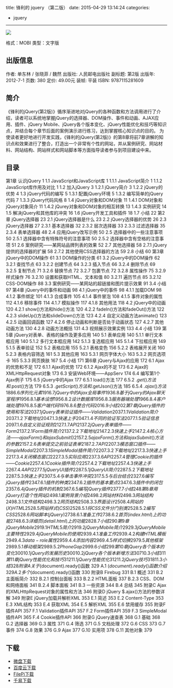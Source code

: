title: 锋利的 jquery （第二版）
date: 2015-04-29 13:14:24
categories:
  - jquery
---

![](http://img5.douban.com/lpic/s28026858.jpg)

格式：MOBI
类型：文字版

<!--more-->

## 出版信息 ##

作者: 单东林 / 张晓菲 / 魏然 
出版社: 人民邮电出版社
副标题: 第2版
出版年: 2012-7-1
页数: 380
定价: 49.00元
装帧: 平装
ISBN: 9787115281609

## 简介 ##

《锋利的jQuery(第2版)》循序渐进地对jQuery的各种函数和方法调用进行了介绍，读者可以系统地掌握jQuery的选择器、DOM操作、事件和动画、AJAX应用、插件、jQuery Mobile、jQuery各个版本变化、jQuery性能优化和技巧等知识点，并结合每个章节后面的案例演示进行练习，达到掌握核心知识点的目的。
为使读者更好地进行开发实践，《锋利的jQuery(第2版)》的第8章将前7章讲解的知识点和效果进行了整合，打造出一个非常有个性的网站，并从案例研究、网站材料、网站结构、网站样式和网站脚本等方面指导读者参与到项目建设中来。

## 目录 ##

第1章 认识jQuery 1
1.1 JavaScript和JavaScript库 1
1.1.1 JavaScript简介 1
1.1.2 JavaScript库作用及对比 1
1.2 加入jQuery 3
1.2.1 jQuery简介 3
1.2.2 jQuery的优势 4
1.3 jQuery代码的编写 5
1.3.1 配置jQuery环境 5
1.3.2 编写简单的jQuery代码 7
1.3.3 jQuery代码风格 8
1.4 jQuery对象和DOM对象 11
1.4.1 DOM对象和jQuery对象简介 11
1.4.2 jQurey对象和DOM对象的相互转换 13
1.4.3 实例研究 14
1.5 解决jQuery和其他库的冲突 16
1.6 jQuery开发工具和插件 18
1.7 小结 22
第2章 jQuery选择器 23
2.1 jQuery选择器是什么 23
2.2 jQuery选择器的优势 26
2.3 jQuery选择器 27
2.3.1 基本选择器 32
2.3.2 层次选择器 33
2.3.3 过滤选择器 35
2.3.4 表单选择器 48
2.4 应用jQuery改写示例 50
2.5 选择器中的一些注意事项 50
2.5.1 选择器中含有特殊符号的注意事项 50
2.5.2 选择器中含有空格的注意事项 51
2.6 案例研究——某网站品牌列表的效果 52
2.7 其他选择器 58
2.7.1 jQuery提供的选择器的扩展 58
2.7.2 其他使用CSS选择器的方法 59
2.8 小结 60
第3章 jQuery中的DOM操作 61
3.1 DOM操作的分类 61
3.2 jQuery中的DOM操作 62
3.2.1 查找节点 63
3.2.2 创建节点 64
3.2.3 插入节点 66
3.2.4 删除节点 69
3.2.5 复制节点 71
3.2.6 替换节点 72
3.2.7 包裹节点 72
3.2.8 属性操作 75
3.2.9 样式操作 76
3.2.10 设置和获取HTML、文本和值 80
3.2.11 遍历节点 85
3.2.12 CSS-DOM操作 88
3.3 案例研究——某网站的超链接和图片提示效果 91
3.4 小结 97
第4章 jQuery中的事件和动画 98
4.1 jQuery中的事件 98
4.1.1 加载DOM 98
4.1.2 事件绑定 101
4.1.3 合成事件 105
4.1.4 事件冒泡 108
4.1.5 事件对象的属性 112
4.1.6 移除事件 114
4.1.7 模拟操作 117
4.1.8 其他用法 118
4.2 jQuery中的动画 120
4.2.1 show()方法和hide()方法 120
4.2.2 fadeIn()方法和fadeOut()方法 122
4.2.3 slideUp()方法和slideDown()方法 123
4.2.4 自定义动画方法animate() 123
4.2.5 动画回调函数 127
4.2.6 停止动画和判断是否处于动画状态 127
4.2.7 其他动画方法 130
4.2.8 动画方法概括 131
4.3 视频展示效果实例 133
4.4 小结 139
第5章 jQuery对表单、表格的操作及更多应用 140
5.1 表单应用 140
5.1.1 单行文本框应用 140
5.1.2 多行文本框应用 142
5.1.3 复选框应用 145
5.1.4 下拉框应用 149
5.1.5 表单验证 152
5.2 表格应用 155
5.2.1 表格变色 156
5.2.2 表格展开关闭 160
5.2.3 表格内容筛选 161
5.3 其他应用 163
5.3.1 网页字体大小 163
5.3.2 网页选项卡 165
5.3.3 网页换肤 167
5.4 小结 171
第6章 jQuery与Ajax的应用 172
6.1 Ajax的优势和不足 172
6.1.1 Ajax的优势 172
6.1.2 Ajax的不足 173
6.2 Ajax的XMLHttpRequest对象 173
6.3 安装Web环境——AppServ 174
6.4 编写第1个Ajax例子 175
6.5 jQuery中的Ajax 177
6.5.1 load()方法 177
6.5.2 $.get()方法和$.post()方法 179
6.5.3 $.getScript()方法和$.getJson()方法 185
6.5.4 $.ajax()方法 188
6.6 序列化元素 191
6.7 jQuery中的Ajax全局事件 193
6.8 基于jQuery的Ajax聊天室程序 195
6.8.1 基本设想 195
6.8.2 设计数据库 195
6.8.3 服务器端处理 196
6.8.4 客户端处理 197
6.8.5 客户端代码 197
6.8.6 整合代码 201
6.9 小结 202
第7章 jQuery插件的使用和写法 203
7.1 jQuery表单验证插件——Validation 203
7.1.1 Validation简介 203
7.1.2 下载地址 204
7.1.3 快速上手 204
7.1.4 不同的验证写法 207
7.1.5 验证信息 209
7.1.6 自定义验证规则 212
7.1.7 API 213
7.2 jQuery表单插件——Form 213
7.2.1 Form插件简介 213
7.2.2 下载地址 214
7.2.3 快速上手 214
7.2.4 核心方法——ajaxForm()和ajaxSubmit() 215
7.2.5 ajaxForm()方法和ajaxSubmit()方法的参数 215
7.2.6 表单提交之前验证表单 218
7.2.7 API 220
7.3 模态窗口插件——SimpleModal 220
7.3.1 SimpleModal插件简介 220
7.3.2 下载地址 221
7.3.3 快速上手 221
7.3.4 关闭模态窗口 222
7.3.5 实际应用 223
7.3.6 API 225
7.4 管理Cookie的插件——Cookie 225
7.4.1 Cookie插件简介 225
7.4.2 下载地址 225
7.4.3 快速上手 226
7.4.4 API 227
7.5 jQuery UI插件 228
7.5.1 jQuery UI简介 228
7.5.2 下载地址 228
7.5.3 快速上手 230
7.5.4 与单击事件冲突 231
7.5.5 与后台结合 232
7.6 编写jQuery插件 234
7.6.1 插件的种类 234
7.6.2 插件的基本要点 234
7.6.3 插件中的闭包 235
7.6.4 jQuery插件的机制 236
7.6.5 编写jQuery插件 237
7.7 小结 248
第8章 用jQuery打造个性网站 249
8.1 案例背景介绍 249
8.2 网站材料 249
8.3 网站结构 249
8.3.1 文件结构 249
8.3.2 网页结构 250
8.3.3 界面设计 250
8.4 网站的(X)HTML 252
8.5 网站样式(CSS) 252
8.5.1 将CSS文件分门别类 252
8.5.2 编写CSS 252
8.6 网站脚本(jQuery) 273
8.6.1 准备工作 273
8.6.2 首页(index.html)上的功能 274
8.6.3 详细页(detail.html)上的功能 282
8.7 小结 290
第9章 jQuery Mobile 291
9.1 HTML 5简介 291
9.2 jQuery Mobile简介 292
9.3 jQuery Mobile主要特性 292
9.4 jQuery Mobile的使用 293
9.4.1 准备工作 293
9.4.2 构建HTML模板 294
9.4.3 data-role属性 295
9.4.4 添加内容 296
9.4.5 样式切换 297
9.5 其他框架 298
9.5.1 移动框架 298
9.5.2 PhoneGap 299
9.6 小结 299
第10章 jQuery各个版本的变化 300
10.1 jQuery的发展历史 300
10.2 jQuery各个版本新增方法 307
10.3 小结 311
第11章 jQuery性能优化和技巧 312
11.1 jQuery性能优化 312
11.2 jQuery技巧 318
11.3 小结 328
附录A 关于$(document).ready()函数 329
A.1 $(document).ready()函数介绍 329
A.2 多个$(document).ready()函数 330
附录B Firebug 331
B.1 概述 331
B.2 主面板简介 332
B.2.1 控制台面板 333
B.2.2 HTML面板 337
B.2.3 CSS、DOM和网络面板 341
B.2.4 脚本面板 341
B.3 一些资源 344
B.4 总结 345
附录C Ajax的XMLHttpRequest对象的属性和方法 346
附录D jQuery $.ajax()方法的参数详解 349
附录E jQuery加载并解析XML 353
E.1 简述 353
E.2 Content-Type 353
E.3 XML结构 353
E.4 获取XML 354
E.5 解析XML 355
E.6 禁用缓存 355
附录F 插件API 357
F.1 Validation插件API 357
F.2 Form插件API 359
F.3 SimpleModal插件API 365
F.4 Cookie插件API 366
附录G jQuery速查表 368
G.1 基础 368
G.2 选择器 369
G.3 属性 371
G.4 筛选 371
G.5 文档处理 372
G.6 CSS 373
G.7 事件 374
G.8 效果 376
G.9 Ajax 377
G.10 实用项 378
G.11 其他对象 379

## 下载 ##

* [微盘下载](http://vdisk.weibo.com/s/aADaW4YRPbL6K)
* [百度云下载](http://pan.baidu.com/s/1mgiPhRM)
* [FilePi下载](http://filepi.com/i/v8FLghR)
* [千易下载](http://1000eb.com/1ggel)
